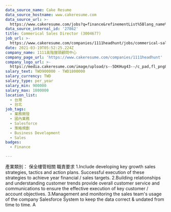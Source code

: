 ```yaml
---
data_source_name: Cake Resume
data_source_hostname: www.cakeresume.com
data_source_url: >-
  https://www.cakeresume.com/jobs?q=finance&refinementList%5Blang_name%5D%5B0%5D=English&refinementList%5Bsalary_type%5D=per_year&range%5Bsalary_range%5D%5Bmin%5D=1000000&page=3
data_source_internal_id: '27862'
title: Commerical Sales Director (3004677)
job_url: >-
  https://www.cakeresume.com/companies/1111headhunt/jobs/commerical-sales-director-3004677
date: 2021-03-19T05:52:25.224Z
company_name: 1111高階獵頭顧問中心
company_page_url: 'https://www.cakeresume.com/companies/1111headhunt'
company_logo_url: >-
  https://media.cakeresume.com/image/upload/s--5DKHug43--/c_pad,fl_png8,h_200,w_200/v1531993906/jlp8g9p7p6bf58jc0zju.png
salary_text: TWD900000 - TWD1800000
salary_currency: TWD
salary_type: per_year
salary_min: 900000
salary_max: 1800000
location_list:
  - 台灣
  - 台北
job_tags:
  - 業務開發
  - 國內業務
  - Salesforce
  - 策略規劃
  - Business Development
  - Sales
badges:
  - Finance

---
```


產業類別： 保全樓管相關 職責要求 1.Include developing key growth sales strategies, tactics and action plans. Successful execution of these strategies to achieve year financial / sales targets. 2.Building relationships and understanding customer trends provide overall customer service and communications to ensure the effective execution of key customer / account objectives. 3.Management and monitoring the sales team's usage of the company Salesforce System to keep the data correct & undated from time to time. A